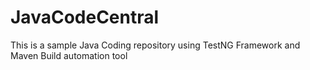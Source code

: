 # JavaCodeCentral
This is a sample Java Coding repository using TestNG Framework and Maven Build automation tool
